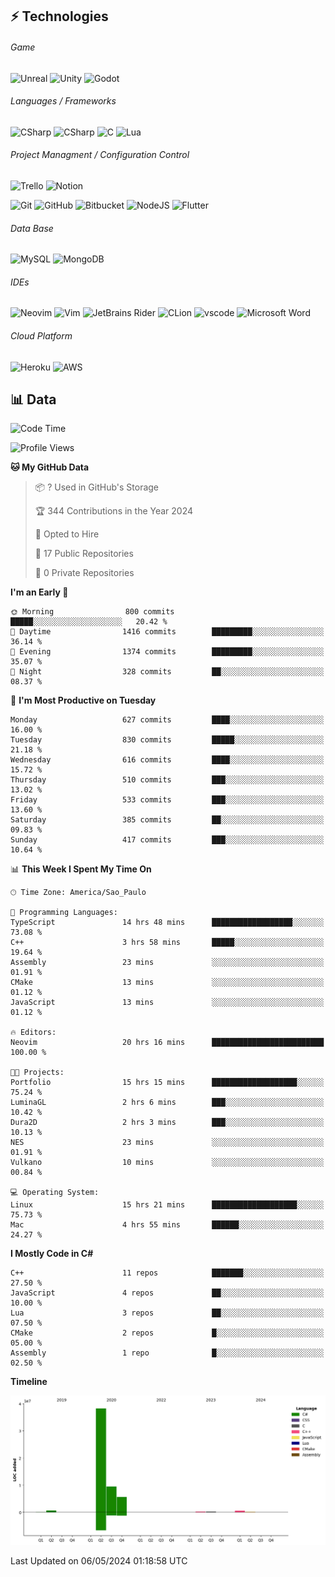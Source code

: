 
## ⚡ Technologies

###### Game
![Unreal](https://img.shields.io/badge/_-Unreal-292e33?style=flat-square&logo=unreal%20engine&logoColor=fff)
![Unity](https://img.shields.io/badge/_-Unity-292e33?style=flat-square&logo=unity&logoColor=fff)
![Godot](https://img.shields.io/badge/_-Godot-292e33?style=flat-square&logo=godot%20engine&logoColor=fff)

###### Languages / Frameworks
![CSharp](https://img.shields.io/badge/_-C%23-292e33?style=flat-square&logo=csharp&logoColor=white) ![CSharp](https://img.shields.io/badge/_-C%2B%2B-292e33?style=flat-square&logo=c%2B%2B&logoColor=white) ![C](https://img.shields.io/badge/_-C-292e33?style=flat-square&logo=c&logoColor=white)
![Lua](https://img.shields.io/badge/_-Lua-292e33?style=flat-square&logo=lua&logoColor=white)

###### Project Managment / Configuration Control
![Trello](https://img.shields.io/badge/_-Trello-292e33?style=flat-square&logo=trello&logoColor=fff)
![Notion](https://img.shields.io/badge/_-Notion-292e33?style=flat-square&logo=notion&logoColor=fff)

![Git](https://img.shields.io/badge/_-Git-292e33?style=flat-square&logo=git&logoColor=fff)
![GitHub](https://img.shields.io/badge/_-GitHub-292e33?style=flat-square&logo=github&logoColor=fff)
![Bitbucket](https://img.shields.io/badge/_-Bitbucket-292e33?style=flat-square&logo=bitbucket&logoColor=fff)
![NodeJS](https://img.shields.io/badge/_-NodeJS-292e33?style=flat-square&logo=node.js&logoColor=white)
![Flutter](https://img.shields.io/badge/_-Flutter-292e33?style=flat-square&logo=flutter&logoColor=white)



###### Data Base
![MySQL](https://img.shields.io/badge/_-MySQL-292e33?style=flat-square&logo=mysql&logoColor=white)
![MongoDB](https://img.shields.io/badge/_-MongoDB-292e33?style=flat-square&logo=mongodb&logoColor=white)

###### IDEs
![Neovim](https://img.shields.io/badge/_-Neovim-292e33?style=flat-square&logo=neovim&logoColor=fff)
![Vim](https://img.shields.io/badge/_-Vim-292e33?style=flat-square&logo=vim&logoColor=fff)
![JetBrains Rider](https://img.shields.io/badge/_-Rider-292e33?style=flat-square&logo=rider&logoColor=fff)
![CLion](https://img.shields.io/badge/_-CLion-292e33?style=flat-square&logo=clion&logoColor=fff)
![vscode](https://img.shields.io/badge/_-Visual%20Studio%20Code-292e33?style=flat-square&logo=Visual%20Studio%20Code&logoColor=fff)
![Microsoft Word](https://img.shields.io/badge/_-Microsoft%20Word-292e33?style=flat-square&logo=microsoft%20word&logoColor=fff)

###### Cloud Platform

![Heroku](https://img.shields.io/badge/_-Heroku-292e33?style=flat-square&logo=heroku&logoColor=fff)
![AWS](https://img.shields.io/badge/_-AWS-292e33?style=flat-square&logo=amazon&logoColor=fff)

## 📊 Data

<!--START_SECTION:waka-->
![Code Time](http://img.shields.io/badge/Code%20Time-1%2C285%20hrs%2041%20mins-blue)

![Profile Views](http://img.shields.io/badge/Profile%20Views-0-blue)

**🐱 My GitHub Data** 

> 📦 ? Used in GitHub's Storage 
 > 
> 🏆 344 Contributions in the Year 2024
 > 
> 💼 Opted to Hire
 > 
> 📜 17 Public Repositories 
 > 
> 🔑 0 Private Repositories 
 > 
**I'm an Early 🐤** 

```text
🌞 Morning                800 commits         █████░░░░░░░░░░░░░░░░░░░░   20.42 % 
🌆 Daytime                1416 commits        █████████░░░░░░░░░░░░░░░░   36.14 % 
🌃 Evening                1374 commits        █████████░░░░░░░░░░░░░░░░   35.07 % 
🌙 Night                  328 commits         ██░░░░░░░░░░░░░░░░░░░░░░░   08.37 % 
```
📅 **I'm Most Productive on Tuesday** 

```text
Monday                   627 commits         ████░░░░░░░░░░░░░░░░░░░░░   16.00 % 
Tuesday                  830 commits         █████░░░░░░░░░░░░░░░░░░░░   21.18 % 
Wednesday                616 commits         ████░░░░░░░░░░░░░░░░░░░░░   15.72 % 
Thursday                 510 commits         ███░░░░░░░░░░░░░░░░░░░░░░   13.02 % 
Friday                   533 commits         ███░░░░░░░░░░░░░░░░░░░░░░   13.60 % 
Saturday                 385 commits         ██░░░░░░░░░░░░░░░░░░░░░░░   09.83 % 
Sunday                   417 commits         ███░░░░░░░░░░░░░░░░░░░░░░   10.64 % 
```


📊 **This Week I Spent My Time On** 

```text
🕑︎ Time Zone: America/Sao_Paulo

💬 Programming Languages: 
TypeScript               14 hrs 48 mins      ██████████████████░░░░░░░   73.08 % 
C++                      3 hrs 58 mins       █████░░░░░░░░░░░░░░░░░░░░   19.64 % 
Assembly                 23 mins             ░░░░░░░░░░░░░░░░░░░░░░░░░   01.91 % 
CMake                    13 mins             ░░░░░░░░░░░░░░░░░░░░░░░░░   01.12 % 
JavaScript               13 mins             ░░░░░░░░░░░░░░░░░░░░░░░░░   01.12 % 

🔥 Editors: 
Neovim                   20 hrs 16 mins      █████████████████████████   100.00 % 

🐱‍💻 Projects: 
Portfolio                15 hrs 15 mins      ███████████████████░░░░░░   75.24 % 
LuminaGL                 2 hrs 6 mins        ███░░░░░░░░░░░░░░░░░░░░░░   10.42 % 
Dura2D                   2 hrs 3 mins        ███░░░░░░░░░░░░░░░░░░░░░░   10.13 % 
NES                      23 mins             ░░░░░░░░░░░░░░░░░░░░░░░░░   01.91 % 
Vulkano                  10 mins             ░░░░░░░░░░░░░░░░░░░░░░░░░   00.84 % 

💻 Operating System: 
Linux                    15 hrs 21 mins      ███████████████████░░░░░░   75.73 % 
Mac                      4 hrs 55 mins       ██████░░░░░░░░░░░░░░░░░░░   24.27 % 
```

**I Mostly Code in C#** 

```text
C++                      11 repos            ███████░░░░░░░░░░░░░░░░░░   27.50 % 
JavaScript               4 repos             ██░░░░░░░░░░░░░░░░░░░░░░░   10.00 % 
Lua                      3 repos             ██░░░░░░░░░░░░░░░░░░░░░░░   07.50 % 
CMake                    2 repos             █░░░░░░░░░░░░░░░░░░░░░░░░   05.00 % 
Assembly                 1 repo              █░░░░░░░░░░░░░░░░░░░░░░░░   02.50 % 
```



**Timeline**

![Lines of Code chart](https://raw.githubusercontent.com/zschzen/zschzen/main/assets/bar_graph.png)


 Last Updated on 06/05/2024 01:18:58 UTC
<!--END_SECTION:waka-->


